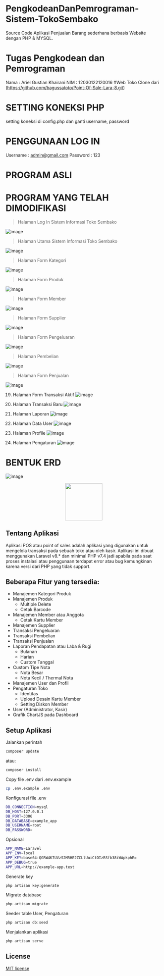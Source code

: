 # PengkodeanDanPemrograman-Sistem-TokoSembako
Source Code Aplikasi Penjualan Barang sederhana berbasis Website dengan PHP & MYSQL.

# Tugas Pengkodean dan Pemrograman
Nama : Ariel Gustian Khairani
NIM : 12030122120016
#Web Toko Clone dari (https://github.com/bagussatoto/Point-Of-Sale-Lara-8.git)

# SETTING KONEKSI PHP
setting koneksi di config.php dan ganti username, password

# PENGGUNAAN LOG IN
Username : admin@gmail.com
Password : 123

# PROGRAM ASLI

# PROGRAM YANG TELAH DIMODIFIKASI

>Halaman Log In Sistem Informasi Toko Sembako
   
![image](https://github.com/ArielGustianKhairani/PengkodeanDanPemrograman-Sistem-TokoSembako/assets/167192109/3588ddc6-95cf-472c-80e4-d6db057f9c0b)

>Halaman Utama Sistem Informasi Toko Sembako

![image](https://github.com/ArielGustianKhairani/PengkodeanDanPemrograman-Sistem-TokoSembako/assets/167192109/ed7c58c9-ab84-4252-a967-2cb34ac3921d)

>Halaman Form Kategori

![image](https://github.com/ArielGustianKhairani/PengkodeanDanPemrograman-Sistem-TokoSembako/assets/167192109/9cab9908-56ef-4b98-a580-8e8d911a20a2)

>Halaman Form Produk

![image](https://github.com/ArielGustianKhairani/PengkodeanDanPemrograman-Sistem-TokoSembako/assets/167192109/9258cafc-80dc-4ab7-98af-11b163eade51)

>Halaman Form Member

![image](https://github.com/ArielGustianKhairani/PengkodeanDanPemrograman-Sistem-TokoSembako/assets/167192109/8de4e5b7-2d1d-47fc-b7b2-7126b7373390)

>Halaman Form Supplier

![image](https://github.com/ArielGustianKhairani/PengkodeanDanPemrograman-Sistem-TokoSembako/assets/167192109/c136e35e-62d7-4ab2-8262-e832683ae1da)

>Halaman Form Pengeluaran

![image](https://github.com/ArielGustianKhairani/PengkodeanDanPemrograman-Sistem-TokoSembako/assets/167192109/7215b4cf-c7a6-4f9f-a483-2c5ddf284476)

>Halaman Pembelian

![image](https://github.com/ArielGustianKhairani/PengkodeanDanPemrograman-Sistem-TokoSembako/assets/167192109/33bbeaa4-73e5-46f9-afb8-fe3cea9149b4)

>Halaman Form Penjualan

![image](https://github.com/ArielGustianKhairani/PengkodeanDanPemrograman-Sistem-TokoSembako/assets/167192109/1792865f-3048-4002-a037-bed9cc6022ee)

19.	Halaman Form Transaksi Aktif
![image](https://github.com/ArielGustianKhairani/PengkodeanDanPemrograman-Sistem-TokoSembako/assets/167192109/920f348e-f9a6-484e-a657-18748917d509)

21.	Halaman Transaksi Baru
![image](https://github.com/ArielGustianKhairani/PengkodeanDanPemrograman-Sistem-TokoSembako/assets/167192109/0990f08b-fac9-4427-bc54-00515aec57d6)

23.	Halaman Laporan
![image](https://github.com/ArielGustianKhairani/PengkodeanDanPemrograman-Sistem-TokoSembako/assets/167192109/8cc88fc4-95be-41f9-b969-6b6ee6f0bda7)

25.	Halaman Data User
![image](https://github.com/ArielGustianKhairani/PengkodeanDanPemrograman-Sistem-TokoSembako/assets/167192109/267da156-e090-4519-8526-39f6ba33dbb2)

27.	Halaman Profile
![image](https://github.com/ArielGustianKhairani/PengkodeanDanPemrograman-Sistem-TokoSembako/assets/167192109/3e54565f-0d52-48bb-a206-531a0f81903d)

29.	Halaman Pengaturan
![image](https://github.com/ArielGustianKhairani/PengkodeanDanPemrograman-Sistem-TokoSembako/assets/167192109/d4f3c26a-a0c7-450e-b155-34c167273684)

# BENTUK ERD

![image](https://github.com/ArielGustianKhairani/PengkodeanDanPemrograman-Sistem-TokoSembako/assets/167192109/086aad83-8760-4c45-ad22-fa4fc338a08a)

<p align="center">
    <a href="https://github.com/sandinur157" target="_blank"><img src="https://raw.githubusercontent.com/sandinur157/tuturial-membuat-aplikasi-point-of-sales/main/public/img/logo.png" width="120"></a>
</p>

## Tentang Aplikasi

Aplikasi POS atau point of sales adalah aplikasi yang digunakan untuk mengelola transaksi pada sebuah toko atau oleh kasir. Aplikasi ini dibuat menggunakan Laravel v8.* dan minimal PHP v7.4 jadi apabila pada saat proses instalasi atau penggunaan terdapat error atau bug kemungkinan karena versi dari PHP yang tidak support.

## Beberapa Fitur yang tersedia:
- Manajemen Kategori Produk
- Manajemen Produk
  - Multiple Delete
  - Cetak Barcode
- Manajemen Member atau Anggota
  - Cetak Kartu Member
- Manajemen Supplier
- Transaksi Pengeluaran
- Transaksi Pembelian
- Transaksi Penjualan
- Laporan Pendapatan atau Laba & Rugi
  - Bulanan
  - Harian
  - Custom Tanggal
- Custom Tipe Nota
  - Nota Besar
  - Nota Kecil / Thermal Nota
- Manajemen User dan Profil
- Pengaturan Toko
  - Identitas
  - Upload Desain Kartu Member
  - Setting Diskon Member
- User (Administrator, Kasir)
- Grafik ChartJS pada Dashboard


## Setup Aplikasi
Jalankan perintah 
```bash
composer update
```
atau:
```bash
composer install
```
Copy file .env dari .env.example
```bash
cp .env.example .env
```
Konfigurasi file .env
```bash
DB_CONNECTION=mysql
DB_HOST=127.0.0.1
DB_PORT=3306
DB_DATABASE=example_app
DB_USERNAME=root
DB_PASSWORD=
```
Opsional
```bash
APP_NAME=Laravel
APP_ENV=local
APP_KEY=base64:QGRW4K7UVzS2M5HE2ZCLlUuiCtOIzRSfb38iWApkphE=
APP_DEBUG=true
APP_URL=http://example-app.test
```
Generate key
```bash
php artisan key:generate
```
Migrate database
```bash
php artisan migrate
```
Seeder table User, Pengaturan
```bash
php artisan db:seed
```
Menjalankan aplikasi
```bash
php artisan serve
```

## License

[MIT license](https://opensource.org/licenses/MIT)
